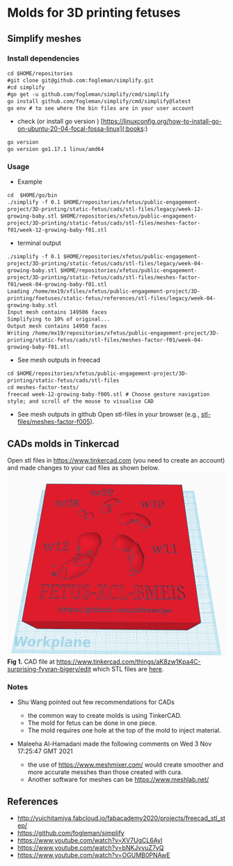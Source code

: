 # Molds for 3D printing fetuses

## Simplify meshes
### Install dependencies 
``` 
cd $HOME/repositories
#git clone git@github.com:fogleman/simplify.git
#cd simplify
#go get -u github.com/fogleman/simplify/cmd/simplify
go install github.com/fogleman/simplify/cmd/simplify@latest
go env # to see where the bin files are in your user account
```

* check  (or install go version ) [https://linuxconfig.org/how-to-install-go-on-ubuntu-20-04-focal-fossa-linux](:books:) 
``` 
go version
go version go1.17.1 linux/amd64 
```

### Usage 
* Example
``` 
cd  $HOME/go/bin
./simplify -f 0.1 $HOME/repositories/xfetus/public-engagement-project/3D-printing/static-fetus/cads/stl-files/legacy/week-12-growing-baby.stl $HOME/repositories/xfetus/public-engagement-project/3D-printing/static-fetus/cads/stl-files/meshes-factor-f01/week-12-growing-baby-f01.stl
```

* terminal output
``` 
./simplify -f 0.1 $HOME/repositories/xfetus/public-engagement-project/3D-printing/static-fetus/cads/stl-files/legacy/week-04-growing-baby.stl $HOME/repositories/xfetus/public-engagement-project/3D-printing/static-fetus/cads/stl-files/meshes-factor-f01/week-04-growing-baby-f01.stl
Loading /home/mx19/xfiles/xfetus/public-engagement-project/3D-printing/foetuses/static-fetus/references/stl-files/legacy/week-04-growing-baby.stl
Input mesh contains 149506 faces
Simplifying to 10% of original...
Output mesh contains 14950 faces
Writing /home/mx19/repositories/xfetus/public-engagement-project/3D-printing/static-fetus/cads/stl-files/meshes-factor-f01/week-04-growing-baby-f01.stl
```

* See mesh outputs in freecad
```
cd $HOME/repositories/xfetus/public-engagement-project/3D-printing/static-fetus/cads/stl-files
cd meshes-factor-tests/
freecad week-12-growing-baby-f005.stl # Choose gesture navigation style; and scroll of the mouse to visualise CAD 
```

* See mesh outputs in github
Open stl-files in your browser (e.g., [stl-files/meshes-factor-f005](../stl-files/meshes-factor-f005)). 

## CADs molds in Tinkercad 
Open stl files in https://www.tinkercad.com (you need to create an account) and made changes to your cad files as shown below.
![f](figures/Screenshot%20from%202021-10-25%2011-04-21.png)
**Fig 1.** CAD file at https://www.tinkercad.com/things/aK8zw1Kpa4C-surprising-fyyran-bigery/edit which STL files are [here](stl-files).     

### Notes   
* Shu Wang pointed out few recommendations for CADs
	* the common way to create molds is using TinkerCAD.
	* The mold for fetus can be done in one piece.
	* The mold requires one hole at the top of the mold to inject material.  

* Maleeha Al-Hamadani made the following comments on Wed  3 Nov 17:25:47 GMT 2021
	* the use of https://www.meshmixer.com/ would create smoother and more accurate messhes than those created with cura.
	* Another software for meshes can be https://www.meshlab.net/


## References
* http://yuichitamiya.fabcloud.io/fabacademy2020/projects/freecad_stl_step/
* https://github.com/fogleman/simplify
* https://www.youtube.com/watch?v=XV7UgCL6AyI
* https://www.youtube.com/watch?v=bNKJvvuZ7yQ
* https://www.youtube.com/watch?v=OGUMB0PNAwE
